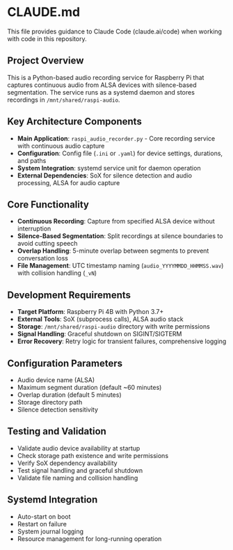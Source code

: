 # CLAUDE.md

This file provides guidance to Claude Code (claude.ai/code) when working with code in this repository.

## Project Overview

This is a Python-based audio recording service for Raspberry Pi that captures continuous audio from ALSA devices with silence-based segmentation. The service runs as a systemd daemon and stores recordings in `/mnt/shared/raspi-audio`.

## Key Architecture Components

- **Main Application**: `raspi_audio_recorder.py` - Core recording service with continuous audio capture
- **Configuration**: Config file (`.ini` or `.yaml`) for device settings, durations, and paths
- **System Integration**: systemd service unit for daemon operation
- **External Dependencies**: SoX for silence detection and audio processing, ALSA for audio capture

## Core Functionality

- **Continuous Recording**: Capture from specified ALSA device without interruption
- **Silence-Based Segmentation**: Split recordings at silence boundaries to avoid cutting speech
- **Overlap Handling**: 5-minute overlap between segments to prevent conversation loss
- **File Management**: UTC timestamp naming (`audio_YYYYMMDD_HHMMSS.wav`) with collision handling (`_vN`)

## Development Requirements

- **Target Platform**: Raspberry Pi 4B with Python 3.7+
- **External Tools**: SoX (subprocess calls), ALSA audio stack
- **Storage**: `/mnt/shared/raspi-audio` directory with write permissions
- **Signal Handling**: Graceful shutdown on SIGINT/SIGTERM
- **Error Recovery**: Retry logic for transient failures, comprehensive logging

## Configuration Parameters

- Audio device name (ALSA)
- Maximum segment duration (default ~60 minutes)
- Overlap duration (default 5 minutes)
- Storage directory path
- Silence detection sensitivity

## Testing and Validation

- Validate audio device availability at startup
- Check storage path existence and write permissions
- Verify SoX dependency availability
- Test signal handling and graceful shutdown
- Validate file naming and collision handling

## Systemd Integration

- Auto-start on boot
- Restart on failure
- System journal logging
- Resource management for long-running operation